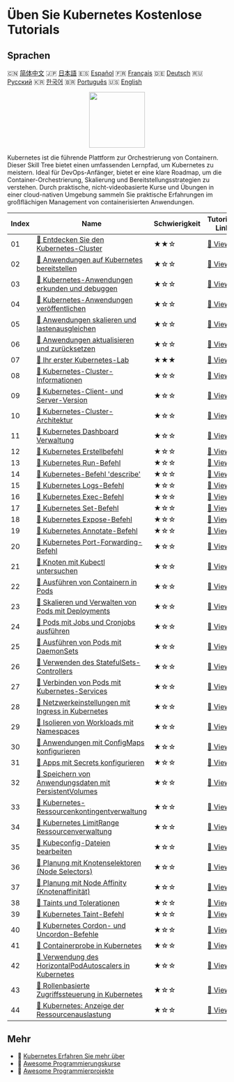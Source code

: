 # Üben Sie Kubernetes Kostenlose Tutorials

## Sprachen

🇨🇳 [简体中文](README_zh.md) 🇯🇵 [日本語](README_ja.md) 🇪🇸 [Español](README_es.md) 🇫🇷 [Français](README_fr.md) 🇩🇪 [Deutsch](README_de.md) 🇷🇺 [Русский](README_ru.md) 🇰🇷 [한국어](README_ko.md) 🇧🇷 [Português](README_pt.md) 🇺🇸 [English](README.md) 

<div align="center">
<img width="128px" src="https://file.labex.io/path/RTAa3OE96ESn.png">
</div>

Kubernetes ist die führende Plattform zur Orchestrierung von Containern. Dieser Skill Tree bietet einen umfassenden Lernpfad, um Kubernetes zu meistern. Ideal für DevOps-Anfänger, bietet er eine klare Roadmap, um die Container-Orchestrierung, Skalierung und Bereitstellungsstrategien zu verstehen. Durch praktische, nicht-videobasierte Kurse und Übungen in einer cloud-nativen Umgebung sammeln Sie praktische Erfahrungen im großflächigen Management von containerisierten Anwendungen.

|   Index | Name                                                                                                                                                    | Schwierigkeit   | Tutorial-Link                                                                                            |
|---------|---------------------------------------------------------------------------------------------------------------------------------------------------------|-----------------|----------------------------------------------------------------------------------------------------------|
|      01 | [📖 Entdecken Sie den Kubernetes-Cluster](https://labex.io/de/tutorials/kubernetes-explore-the-kubernetes-cluster-434519)                               | ★★☆             | [🔗 View](https://labex.io/de/tutorials/kubernetes-explore-the-kubernetes-cluster-434519)                |
|      02 | [📖 Anwendungen auf Kubernetes bereitstellen](https://labex.io/de/tutorials/kubernetes-deploy-applications-on-kubernetes-434644)                        | ★☆☆             | [🔗 View](https://labex.io/de/tutorials/kubernetes-deploy-applications-on-kubernetes-434644)             |
|      03 | [📖 Kubernetes-Anwendungen erkunden und debuggen](https://labex.io/de/tutorials/kubernetes-explore-and-debug-kubernetes-applications-434645)            | ★☆☆             | [🔗 View](https://labex.io/de/tutorials/kubernetes-explore-and-debug-kubernetes-applications-434645)     |
|      04 | [📖 Kubernetes-Anwendungen veröffentlichen](https://labex.io/de/tutorials/kubernetes-expose-kubernetes-applications-434647)                             | ★☆☆             | [🔗 View](https://labex.io/de/tutorials/kubernetes-expose-kubernetes-applications-434647)                |
|      05 | [📖 Anwendungen skalieren und lastenausgleichen](https://labex.io/de/tutorials/kubernetes-scale-and-load-balance-applications-434648)                   | ★☆☆             | [🔗 View](https://labex.io/de/tutorials/kubernetes-scale-and-load-balance-applications-434648)           |
|      06 | [📖 Anwendungen aktualisieren und zurücksetzen](https://labex.io/de/tutorials/kubernetes-update-and-rollback-applications-434649)                       | ★☆☆             | [🔗 View](https://labex.io/de/tutorials/kubernetes-update-and-rollback-applications-434649)              |
|      07 | [📖 Ihr erster Kubernetes-Lab](https://labex.io/de/tutorials/kubernetes-your-first-kubernetes-lab-391133)                                               | ★★★             | [🔗 View](https://labex.io/de/tutorials/kubernetes-your-first-kubernetes-lab-391133)                     |
|      08 | [📖 Kubernetes-Cluster-Informationen](https://labex.io/de/tutorials/kubernetes-kubernetes-cluster-information-8426)                                     | ★☆☆             | [🔗 View](https://labex.io/de/tutorials/kubernetes-kubernetes-cluster-information-8426)                  |
|      09 | [📖 Kubernetes-Client- und Server-Version](https://labex.io/de/tutorials/kubernetes-kubernetes-client-and-server-version-9197)                          | ★☆☆             | [🔗 View](https://labex.io/de/tutorials/kubernetes-kubernetes-client-and-server-version-9197)            |
|      10 | [📖 Kubernetes-Cluster-Architektur](https://labex.io/de/tutorials/kubernetes-kubernetes-cluster-architecture-8450)                                      | ★☆☆             | [🔗 View](https://labex.io/de/tutorials/kubernetes-kubernetes-cluster-architecture-8450)                 |
|      11 | [📖 Kubernetes Dashboard Verwaltung](https://labex.io/de/tutorials/kubernetes-kubernetes-dashboard-management-15042)                                    | ★☆☆             | [🔗 View](https://labex.io/de/tutorials/kubernetes-kubernetes-dashboard-management-15042)                |
|      12 | [📖 Kubernetes Erstellbefehl](https://labex.io/de/tutorials/kubernetes-kubernetes-create-command-8506)                                                  | ★☆☆             | [🔗 View](https://labex.io/de/tutorials/kubernetes-kubernetes-create-command-8506)                       |
|      13 | [📖 Kubernetes Run-Befehl](https://labex.io/de/tutorials/kubernetes-kubernetes-run-command-8456)                                                        | ★☆☆             | [🔗 View](https://labex.io/de/tutorials/kubernetes-kubernetes-run-command-8456)                          |
|      14 | [📖 Kubernetes-Befehl 'describe'](https://labex.io/de/tutorials/kubernetes-kubernetes-describe-command-8101)                                            | ★☆☆             | [🔗 View](https://labex.io/de/tutorials/kubernetes-kubernetes-describe-command-8101)                     |
|      15 | [📖 Kubernetes Logs-Befehl](https://labex.io/de/tutorials/kubernetes-kubernetes-logs-command-8099)                                                      | ★☆☆             | [🔗 View](https://labex.io/de/tutorials/kubernetes-kubernetes-logs-command-8099)                         |
|      16 | [📖 Kubernetes Exec-Befehl](https://labex.io/de/tutorials/kubernetes-kubernetes-exec-command-8502)                                                      | ★☆☆             | [🔗 View](https://labex.io/de/tutorials/kubernetes-kubernetes-exec-command-8502)                         |
|      17 | [📖 Kubernetes Set-Befehl](https://labex.io/de/tutorials/kubernetes-kubernetes-set-command-8424)                                                        | ★☆☆             | [🔗 View](https://labex.io/de/tutorials/kubernetes-kubernetes-set-command-8424)                          |
|      18 | [📖 Kubernetes Expose-Befehl](https://labex.io/de/tutorials/kubernetes-kubernetes-expose-command-8452)                                                  | ★☆☆             | [🔗 View](https://labex.io/de/tutorials/kubernetes-kubernetes-expose-command-8452)                       |
|      19 | [📖 Kubernetes Annotate-Befehl](https://labex.io/de/tutorials/kubernetes-kubernetes-annotate-command-9679)                                              | ★☆☆             | [🔗 View](https://labex.io/de/tutorials/kubernetes-kubernetes-annotate-command-9679)                     |
|      20 | [📖 Kubernetes Port-Forwarding-Befehl](https://labex.io/de/tutorials/kubernetes-kubernetes-port-forward-command-18494)                                  | ★☆☆             | [🔗 View](https://labex.io/de/tutorials/kubernetes-kubernetes-port-forward-command-18494)                |
|      21 | [📖 Knoten mit Kubectl untersuchen](https://labex.io/de/tutorials/kubernetes-examine-nodes-with-kubectl-9790)                                           | ★☆☆             | [🔗 View](https://labex.io/de/tutorials/kubernetes-examine-nodes-with-kubectl-9790)                      |
|      22 | [📖 Ausführen von Containern in Pods](https://labex.io/de/tutorials/kubernetes-running-containers-in-pods-14998)                                        | ★☆☆             | [🔗 View](https://labex.io/de/tutorials/kubernetes-running-containers-in-pods-14998)                     |
|      23 | [📖 Skalieren und Verwalten von Pods mit Deployments](https://labex.io/de/tutorials/kubernetes-scaling-and-managing-pods-with-deployments-9675)         | ★☆☆             | [🔗 View](https://labex.io/de/tutorials/kubernetes-scaling-and-managing-pods-with-deployments-9675)      |
|      24 | [📖 Pods mit Jobs und Cronjobs ausführen](https://labex.io/de/tutorials/kubernetes-run-pods-with-jobs-and-cronjobs-11300)                               | ★☆☆             | [🔗 View](https://labex.io/de/tutorials/kubernetes-run-pods-with-jobs-and-cronjobs-11300)                |
|      25 | [📖 Ausführen von Pods mit DaemonSets](https://labex.io/de/tutorials/kubernetes-running-pod-with-daemonsets-8454)                                       | ★☆☆             | [🔗 View](https://labex.io/de/tutorials/kubernetes-running-pod-with-daemonsets-8454)                     |
|      26 | [📖 Verwenden des StatefulSets-Controllers](https://labex.io/de/tutorials/kubernetes-use-statefulsets-controller-9205)                                  | ★☆☆             | [🔗 View](https://labex.io/de/tutorials/kubernetes-use-statefulsets-controller-9205)                     |
|      27 | [📖 Verbinden von Pods mit Kubernetes-Services](https://labex.io/de/tutorials/kubernetes-connecting-pods-with-kubernetes-services-15815)                | ★☆☆             | [🔗 View](https://labex.io/de/tutorials/kubernetes-connecting-pods-with-kubernetes-services-15815)       |
|      28 | [📖 Netzwerkeinstellungen mit Ingress in Kubernetes](https://labex.io/de/tutorials/kubernetes-networking-with-ingress-on-kubernetes-9681)               | ★☆☆             | [🔗 View](https://labex.io/de/tutorials/kubernetes-networking-with-ingress-on-kubernetes-9681)           |
|      29 | [📖 Isolieren von Workloads mit Namespaces](https://labex.io/de/tutorials/kubernetes-isolating-workloads-with-namespaces-9199)                          | ★☆☆             | [🔗 View](https://labex.io/de/tutorials/kubernetes-isolating-workloads-with-namespaces-9199)             |
|      30 | [📖 Anwendungen mit ConfigMaps konfigurieren](https://labex.io/de/tutorials/kubernetes-configuring-apps-with-configmaps-9689)                           | ★☆☆             | [🔗 View](https://labex.io/de/tutorials/kubernetes-configuring-apps-with-configmaps-9689)                |
|      31 | [📖 Apps mit Secrets konfigurieren](https://labex.io/de/tutorials/kubernetes-configuring-apps-with-secrets-8448)                                        | ★☆☆             | [🔗 View](https://labex.io/de/tutorials/kubernetes-configuring-apps-with-secrets-8448)                   |
|      32 | [📖 Speichern von Anwendungsdaten mit PersistentVolumes](https://labex.io/de/tutorials/kubernetes-storing-application-data-with-persistentvolumes-9685) | ★☆☆             | [🔗 View](https://labex.io/de/tutorials/kubernetes-storing-application-data-with-persistentvolumes-9685) |
|      33 | [📖 Kubernetes-Ressourcenkontingentverwaltung](https://labex.io/de/tutorials/kubernetes-kubernetes-resource-quota-management-15823)                     | ★☆☆             | [🔗 View](https://labex.io/de/tutorials/kubernetes-kubernetes-resource-quota-management-15823)           |
|      34 | [📖 Kubernetes LimitRange Ressourcenverwaltung](https://labex.io/de/tutorials/kubernetes-kubernetes-limitrange-resource-management-15819)               | ★☆☆             | [🔗 View](https://labex.io/de/tutorials/kubernetes-kubernetes-limitrange-resource-management-15819)      |
|      35 | [📖 Kubeconfig-Dateien bearbeiten](https://labex.io/de/tutorials/kubernetes-modify-kubeconfig-files-11297)                                              | ★☆☆             | [🔗 View](https://labex.io/de/tutorials/kubernetes-modify-kubeconfig-files-11297)                        |
|      36 | [📖 Planung mit Knotenselektoren (Node Selectors)](https://labex.io/de/tutorials/kubernetes-scheduing-with-node-selectors-15001)                        | ★☆☆             | [🔗 View](https://labex.io/de/tutorials/kubernetes-scheduing-with-node-selectors-15001)                  |
|      37 | [📖 Planung mit Node Affinity (Knotenaffinität)](https://labex.io/de/tutorials/kubernetes-scheduing-with-node-affinity-18468)                           | ★☆☆             | [🔗 View](https://labex.io/de/tutorials/kubernetes-scheduing-with-node-affinity-18468)                   |
|      38 | [📖 Taints und Tolerationen](https://labex.io/de/tutorials/kubernetes-taints-and-tolerations-34029)                                                     | ★☆☆             | [🔗 View](https://labex.io/de/tutorials/kubernetes-taints-and-tolerations-34029)                         |
|      39 | [📖 Kubernetes Taint-Befehl](https://labex.io/de/tutorials/kubernetes-kubernetes-taint-command-9195)                                                    | ★☆☆             | [🔗 View](https://labex.io/de/tutorials/kubernetes-kubernetes-taint-command-9195)                        |
|      40 | [📖 Kubernetes Cordon- und Uncordon-Befehle](https://labex.io/de/tutorials/kubernetes-kubernetes-cordon-and-uncordon-command-9664)                      | ★☆☆             | [🔗 View](https://labex.io/de/tutorials/kubernetes-kubernetes-cordon-and-uncordon-command-9664)          |
|      41 | [📖 Containerprobe in Kubernetes](https://labex.io/de/tutorials/kubernetes-containerprobe-in-kubernetes-12263)                                          | ★☆☆             | [🔗 View](https://labex.io/de/tutorials/kubernetes-containerprobe-in-kubernetes-12263)                   |
|      42 | [📖 Verwendung des HorizontalPodAutoscalers in Kubernetes](https://labex.io/de/tutorials/kubernetes-using-horizontalpodautoscaler-in-kubernetes-34031)  | ★☆☆             | [🔗 View](https://labex.io/de/tutorials/kubernetes-using-horizontalpodautoscaler-in-kubernetes-34031)    |
|      43 | [📖 Rollenbasierte Zugriffssteuerung in Kubernetes](https://labex.io/de/tutorials/kubernetes-role-based-access-control-on-kubernetes-9203)              | ★☆☆             | [🔗 View](https://labex.io/de/tutorials/kubernetes-role-based-access-control-on-kubernetes-9203)         |
|      44 | [📖 Kubernetes: Anzeige der Ressourcenauslastung](https://labex.io/de/tutorials/kubernetes-kubernetes-display-resource-usage-11358)                     | ★☆☆             | [🔗 View](https://labex.io/de/tutorials/kubernetes-kubernetes-display-resource-usage-11358)              |

## Mehr

- 🔗 [Kubernetes Erfahren Sie mehr über](https://labex.io/de/skilltrees/kubernetes)
- 🔗 [Awesome Programmierungskurse](https://github.com/labex-labs/awesome-programming-courses)
- 🔗 [Awesome Programmierprojekte](https://github.com/labex-labs/awesome-programming-projects)

